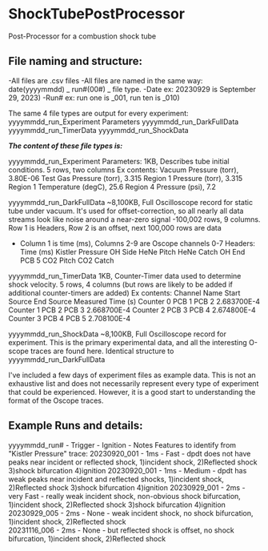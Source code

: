 # ShockTubePostProcessor
Post-Processor for a combustion shock tube

File naming and structure:
---------------------------------------------------------------------------------------------------------------------------------------------------------------------
-All files are .csv files
-All files are named in the same way: date(yyyymmdd) _ run#(00#) _ file type.
-Date ex: 20230929 is September 29, 2023)
-Run# ex: run one is _001, run ten is _010)

The same 4 file types are output for every experiment:
yyyymmdd_run_Experiment Parameters
yyyymmdd_run_DarkFullData
yyyymmdd_run_TimerData
yyyymmdd_run_ShockData

***The content of these file types is:***

yyyymmdd_run_Experiment Parameters: 
1KB, Describes tube initial conditions. 5 rows, two columns
Ex contents: 
Vacuum Pressure (torr),	3.80E-06
Test Gas Pressure (torr),	3.315
Region 1 Pressure (torr),	3.315
Region 1 Temperature (degC),	25.6
Region 4 Pressure (psi),	7.2

yyyymmdd_run_DarkFullData
~8,100KB, Full Oscilloscope record for static tube under vacuum. It's used for offset-correction, so all nearly all data streams look like noise around a near-zero signal
-100,002 rows, 9 columns. Row 1 is Headers, Row 2 is an offset, next 100,000 rows are data
- Column 1 is time (ms), Columns 2-9 are Oscope channels 0-7
Headers:
Time (ms)	Kistler Pressure	OH Side	HeNe Pitch	HeNe Catch	OH End	PCB 5	CO2 Pitch	CO2 Catch


yyyymmdd_run_TimerData
1KB, Counter-Timer data used to determine shock velocity.
5 rows, 4 columns (but rows are likely to be added if additional counter-timers are added)
Ex contents:
Channel Name	 Start Source	 End Source	 Measured Time (s)
Counter 0	 PCB 1	 PCB 2	 2.683700E-4
Counter 1	 PCB 2	 PCB 3	 2.668700E-4
Counter 2	 PCB 3	 PCB 4	 2.674800E-4
Counter 3	 PCB 4	 PCB 5	 2.708100E-4

yyyymmdd_run_ShockData
~8,100KB, Full Oscilloscope record for experiment. This is the primary experimental data, and all the interesting O-scope traces are found here. 
Identical structure to yyyymmdd_run_DarkFullData




I've included a few days of experiment files as example data. This is not an exhaustive list and does not necessarily represent every type of experiment that could be experienced.  However, it is a good start to understanding the format of the Oscope traces.

Example Runs and details:
-----------------------------------------------------------------------------------------------------------------------------------------------------------------------
yyyymmdd_run# -  Trigger - Ignition  -   Notes                                                        Features to identify from "Kistler Pressure" trace:
20230920_001  -    1ms   -    Fast   -   dpdt does not have peaks near incident or reflected shock,   1)incident shock, 2)Reflected shock 3)shock bifurcation 4)ignition
20230920_001  -    1ms   -  Medium   -   dpdt has weak peaks near incident and reflected shocks,      1)incident shock, 2)Reflected shock 3)shock bifurcation 4)ignition
20230929_001  -    2ms   - very Fast -   really weak incident shock, non-obvious shock bifurcation,   1)incident shock, 2)Reflected shock 3)shock bifurcation 4)ignition
20230929_005  -    2ms   -   None    -   weak incident shock, no shock bifurcation,                   1)incident shock, 2)Reflected shock  
20231116_006  -    2ms   -   None    -   but reflected shock is offset, no shock bifurcation,         1)incident shock, 2)Reflected shock  
